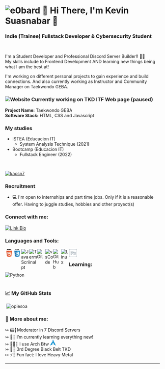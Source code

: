 # ![e0bard](https://github.com/OpieSoA/OpieSoA/assets/74331400/498daeae-f129-4592-9fa6-e103ab262b26) 👋 Hi There, I'm Kevin Suasnabar 🤠
### Indie (Trainee) Fullstack Developer & Cybersecurity Student

<br>

I'm a Student Developer and Professional Discord Server Builder!! 👨‍💻 <br>
My skills include to Frontend Development AND learning new things being what I am the best at!

I'm working on different personal projects to gain experience and build connections. And also currently working as Instructor and Community Manager on Taekwondo GEBA.

### ![Website](https://user-images.githubusercontent.com/74331400/161770871-5b1129ca-a4ed-491f-810a-98df2ad65714.png) Currently working on TKD ITF Web page (paused)<br>
**Project Name:** Taekwondo GEBA<br>
**Software Stack:** HTML, CSS and Javascript<br>

### My studies
- ISTEA (Educacion IT)
  - System Analysis Technique (2021) <br />
- Bootcamp (Educacion IT)
  - Fullstack Engineer (2022)

<br>

<p align="left"> <a href="https://twitter.com/kacsn7" target="blank"><img src="https://img.shields.io/twitter/follow/kacsn7?logo=twitter&style=for-the-badge" alt="kacsn7" /></a> </p>

### Recruitment
- 💻 I'm open to internships and part time jobs. Only if it is a reasonable offer. Having to juggle studies, hobbies and other proyect(s)

<h3 align="left">Connect with me:</h3>
<p align="left">
<a href="https://link-in-bio-opiesoa.vercel.app/" target="blank"><img align="center" src="https://github.com/OpieSoA/OpieSoA/assets/74331400/4ef8bf83-cd2e-4a23-8cbb-b8bfcfd699b2" alt="Link Bio" height="40" width="40" /></a>  
</p>

<h3 align="left">Languages and Tools:</h3>

<img align="left" alt="HTML5" width="26px" src="https://raw.githubusercontent.com/devicons/devicon/master/icons/html5/html5-original-wordmark.svg" />
<img align="left" alt="CSS3" width="26px" src="https://raw.githubusercontent.com/devicons/devicon/master/icons/css3/css3-original-wordmark.svg" />
<img align="left" alt="JavaScript" width="26px" src="https://user-images.githubusercontent.com/74331400/123281409-0cf3d000-d4e0-11eb-8a48-13a4afb507d0.png" />
<img align="left" alt="Terminal" width="26px" src="https://user-images.githubusercontent.com/74331400/123281417-0e24fd00-d4e0-11eb-8298-78dd2cbfd301.png" />
<img align="left" alt="Git" width="26px" src="https://www.vectorlogo.zone/logos/git-scm/git-scm-icon.svg" />
<img align="left" alt="vsCode" width="26px" src="https://user-images.githubusercontent.com/74331400/145874101-e009d268-35ae-44a5-923d-ed8971ee555e.png" />
<img align="left" alt="GitHub" width="26px" src="https://user-images.githubusercontent.com/74331400/123281405-0c5b3980-d4e0-11eb-9621-37f4522e3299.png" />
<img align="left" alt="Linux" width="26px" src="https://user-images.githubusercontent.com/74331400/123281412-0d8c6680-d4e0-11eb-9754-64805bd75cb3.png" />
<img align="left" alt="Photoshop" width="26px" src="https://raw.githubusercontent.com/devicons/devicon/master/icons/photoshop/photoshop-line.svg" />

<br />

<h3 align="left">Learning:</h3>

<img align="left" alt="Python" width="110px" src="https://github.com/OpieSoA/OpieSoA/assets/74331400/96801325-00ec-4319-bf30-7d79c576bc7b"/>

<br>
<br>

### 📈 My GitHub Stats
<p>&nbsp;<img align="center" src="https://github-readme-stats.vercel.app/api?username=OpieSoA&show_icons=true&locale=en" alt="opiesoa" /></p>


### 🥋 More about me:
↣ 📟┇Moderator in 7 Discord Servers <br>
↣ 🌱┇ I’m currently learning everything new! <br>
↣ 👨‍💻┇ I use Arch Btw <img height="20" src="https://raw.githubusercontent.com/JotaRandom/archlinux-artwork/master/icons/archlinux-icon-crystal-32.svg"> <br>
↣ 🥋┇ 3rd Degree Black Belt TKD <br>
↣ ⚡┇ Fun fact: I love Heavy Metal

---

[website]: https://tkdgeba.wixsite.com/tkditfgeba
[linkedin]: https://www.linkedin.com/in/kevin-suasnabar/
[instagram]: https://www.instagram.com/kacsn7/
